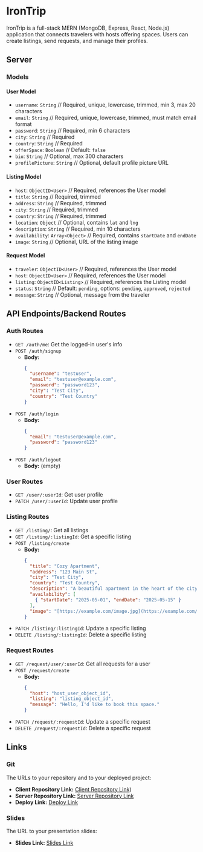 # IronTrip

IronTrip is a full-stack MERN (MongoDB, Express, React, Node.js) application that connects travelers with hosts offering spaces. Users can create listings, send requests, and manage their profiles.

## Server

### Models

#### User Model

- `username`: `String` // Required, unique, lowercase, trimmed, min 3, max 20 characters
- `email`: `String` // Required, unique, lowercase, trimmed, must match email format
- `password`: `String` // Required, min 6 characters
- `city`: `String` // Required
- `country`: `String` // Required
- `offerSpace`: `Boolean` // Default: `false`
- `bio`: `String` // Optional, max 300 characters
- `profilePicture`: `String` // Optional, default profile picture URL

#### Listing Model

- `host`: `ObjectID<User>` // Required, references the User model
- `title`: `String` // Required, trimmed
- `address`: `String` // Required, trimmed
- `city`: `String` // Required, trimmed
- `country`: `String` // Required, trimmed
- `location`: `Object` // Optional, contains `lat` and `lng`
- `description`: `String` // Required, min 10 characters
- `availability`: `Array<Object>` // Required, contains `startDate` and `endDate`
- `image`: `String` // Optional, URL of the listing image

#### Request Model

- `traveler`: `ObjectID<User>` // Required, references the User model
- `host`: `ObjectID<User>` // Required, references the User model
- `listing`: `ObjectID<Listing>` // Required, references the Listing model
- `status`: `String` // Default: `pending`, options: `pending`, `approved`, `rejected`
- `message`: `String` // Optional, message from the traveler

## API Endpoints/Backend Routes

### Auth Routes

- `GET /auth/me`: Get the logged-in user's info
- `POST /auth/signup`
  - **Body:**
    ```json
    {
      "username": "testuser",
      "email": "testuser@example.com",
      "password": "password123",
      "city": "Test City",
      "country": "Test Country"
    }
    ```
- `POST /auth/login`
  - **Body:**
    ```json
    {
      "email": "testuser@example.com",
      "password": "password123"
    }
    ```
- `POST /auth/logout`
  - **Body:** (empty)

### User Routes

- `GET /user/:userId`: Get user profile
- `PATCH /user/:userId`: Update user profile

### Listing Routes

- `GET /listing/`: Get all listings
- `GET /listing/:listingId`: Get a specific listing
- `POST /listing/create`
  - **Body:**
    ```json
    {
      "title": "Cozy Apartment",
      "address": "123 Main St",
      "city": "Test City",
      "country": "Test Country",
      "description": "A beautiful apartment in the heart of the city.",
      "availability": [
        { "startDate": "2025-05-01", "endDate": "2025-05-15" }
      ],
      "image": "[https://example.com/image.jpg](https://example.com/image.jpg)"
    }
    ```
- `PATCH /listing/:listingId`: Update a specific listing
- `DELETE /listing/:listingId`: Delete a specific listing

### Request Routes

- `GET /request/user/:userId`: Get all requests for a user
- `POST /request/create`
  - **Body:**
    ```json
    {
      "host": "host_user_object_id",
      "listing": "listing_object_id",
      "message": "Hello, I'd like to book this space."
    }
    ```
- `PATCH /request/:requestId`: Update a specific request
- `DELETE /request/:requestId`: Delete a specific request

## Links

### Git

The URLs to your repository and to your deployed project:
- **Client Repository Link:** [Client Repository Link]([https://github.com/CannyRo/irontrip-frontend))
- **Server Repository Link:** [Server Repository Link](https://github.com/ecastanedam/irontrip-backend)
- **Deploy Link:** [Deploy Link](https://irontrip-frontend.netlify.app/)

### Slides

The URL to your presentation slides:
- **Slides Link:** [Slides Link](PENDING-LINK-HERE)
